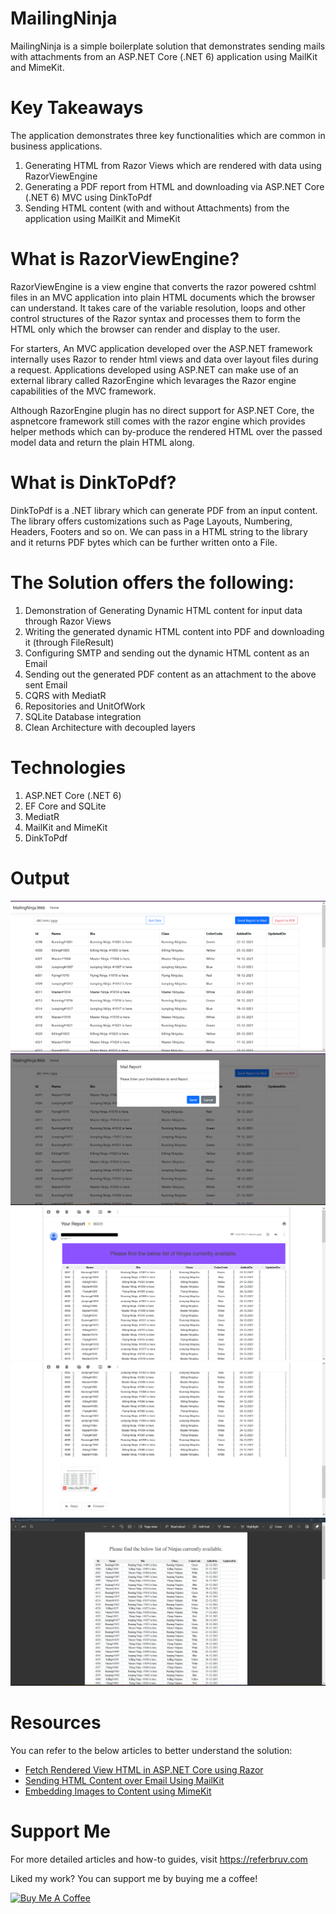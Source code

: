 # MailingNinja

MailingNinja is a simple boilerplate solution that demonstrates sending mails with attachments from an ASP.NET Core (.NET 6) application using MailKit and MimeKit.

# Key Takeaways

The application demonstrates three key functionalities which are common in business applications.

1. Generating HTML from Razor Views which are rendered with data using RazorViewEngine
2. Generating a PDF report from HTML and downloading via ASP.NET Core (.NET 6) MVC using DinkToPdf
3. Sending HTML content (with and without Attachments) from the application using MailKit and MimeKit 

# What is RazorViewEngine?

RazorViewEngine is a view engine that converts the razor powered cshtml files in an MVC application into plain HTML documents which the browser can understand. It takes care of the variable resolution, loops and other control structures of the Razor syntax and processes them to form the HTML only which the browser can render and display to the user.

For starters, An MVC application developed over the ASP.NET framework internally uses Razor to render html views and data over layout files during a request. Applications developed using ASP.NET can make use of an external library called RazorEngine which levarages the Razor engine capabilities of the MVC framework. 

Although RazorEngine plugin has no direct support for ASP.NET Core, the aspnetcore framework still comes with the razor engine which provides helper methods which can by-produce the rendered HTML over the passed model data and return the plain HTML along.

# What is DinkToPdf?

DinkToPdf is a .NET library which can generate PDF from an input content. The library offers customizations such as Page Layouts, Numbering, Headers, Footers and so on. We can pass in a HTML string to the library and it returns PDF bytes which can be further written onto a File.

# The Solution offers the following:

1. Demonstration of Generating Dynamic HTML content for input data through Razor Views
2. Writing the generated dynamic HTML content into PDF and downloading it (through FileResult)
3. Configuring SMTP and sending out the dynamic HTML content as an Email
4. Sending out the generated PDF content as an attachment to the above sent Email 
5. CQRS with MediatR
6. Repositories and UnitOfWork
7. SQLite Database integration
8. Clean Architecture with decoupled layers

# Technologies

1. ASP.NET Core (.NET 6)
2. EF Core and SQLite
3. MediatR
4. MailKit and MimeKit
5. DinkToPdf

# Output

![Dashboard](assets/dashboard.png)
![Send Report Over Mail](assets/send-report-over-mail.png)
![Mailed Content with Header](assets/sc-report-mail-mimekit-with-header.png)
![PDF Attachment](assets/sc-report-mail-mimekit-with-attachment.png)
![PDF Report](assets/pdf-report.png)

# Resources

You can refer to the below articles to better understand the solution:

* [Fetch Rendered View HTML in ASP.NET Core using Razor](https://referbruv.com/blog/posts/template-based-emails-fetch-rendered-view-html-in-aspnet-core-using-razor)
* [Sending HTML Content over Email Using MailKit](https://referbruv.com/blog/posts/template-based-emails-sending-html-content-over-email-using-mailkit)
* [Embedding Images to Content using MimeKit](https://referbruv.com/blog/posts/template-based-emails-adding-and-embedding-images-to-content-using-mimekit)

# Support Me

For more detailed articles and how-to guides, visit https://referbruv.com

Liked my work? You can support me by buying me a coffee!

<a href="https://www.buymeacoffee.com/referbruv" target="_blank"><img src="https://cdn.buymeacoffee.com/buttons/default-orange.png" alt="Buy Me A Coffee" height="41" width="174"></a>

